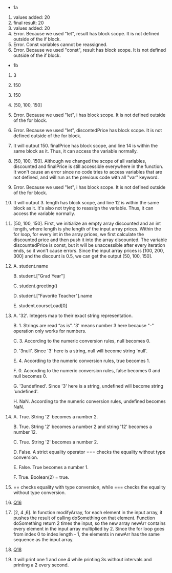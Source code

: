 - 1a
1. values added: 20
2. final result: 20
3. values added: 20
4. Error. Because we used "let", result has block scope. It is not defined outside of the if block.
5. Error. Const variables cannot be reassigned.
6. Error. Because we used "const", result has block scope. It is not defined outside of the if block.
- 1b
1. 3
2. 150
3. 150
4. [50, 100, 150]
5. Error. Because we used "let", i has block scope. It is not defined outside of the for block.
6. Error. Because we used "let", discontedPrice has block scope. It is not defined outside of the for block.
7. It will output 150. finalPrice has block scope, and line 14 is within the same block as it. Thus, it can access the variable normally.
8. [50, 100, 150]. Although we changed the scope of all variables, discounted and finalPrice is still accessible everywhere in the function. It won't cause an error since no code tries to access variables that are not defined, and will run as the previous code with all "var" keyword.
9. Error. Because we used "let", i has block scope. It is not defined outside of the for block.
10. It will output 3. length has block scope, and line 12 is within the same block as it. It's also not trying to reassign the variable. Thus, it can access the variable normally.
11. [50, 100, 150]. First, we initialize an empty array discounted and an int length, where length is yhe length of the input array prices. Within the for loop, for every int in the array prices, we first calculate the discounted price and then push it into the array discounted. The variable discountedPrice is const, but it will be unaccessible after every iteration ends, so it won't cause errors. Since the input array prices is [100, 200, 300] and the discount is 0.5, we can get the output [50, 100, 150].
12. A. student.name

    B. student.["Grad Year"]

    C. student.greeting()

    D. student.["Favorite Teacher"].name

    E. student.courseLoad[0]
13. A. '32'. Integers map to their exact string representation.
    
    B. 1. Strings are read “as is”. '3' means number 3 here because "-" operation only works for numbers.

    C. 3. According to the numeric conversion rules, null becomes 0.

    D. '3null'. Since '3' here is a string, null will become string 'null'.

    E. 4. According to the numeric conversion rules, true becomes 1.

    F. 0. According to the numeric conversion rules, false becomes 0 and null becomes 0.

    G. '3undefined'.  Since '3' here is a string, undefined will become string 'undefined'.

    H. NaN. According to the numeric conversion rules, undefined becomes NaN.
14. A. True. String '2' becomes a number 2.
    
    B. True. String '2' becomes a number 2 and string '12' becomes a number 12.

    C. True. String '2' becomes a number 2.

    D. False. A strict equality operator === checks the equality without type conversion.

    E. False. True becomes a number 1.

    F. True. Boolean(2) = true.
15. == checks equality with type conversion, while === checks the equality without type conversion.
16. [Q16](https://github.com/ycc0571/sp21-cse110-lab4/blob/master/part1/part1b-question16.js)
17. [2, 4 ,6]. In function modifyArray, for each element in the input array, it pushes the result of calling doSomething on that element. Function doSomething return 2 times the input, so the new array newArr contains every element in the input array multiplied by 2. Since the for loop goes from index 0 to index length - 1, the elements in newArr has the same sequence as the input array.
18. [Q18](https://github.com/ycc0571/sp21-cse110-lab4/blob/master/part1/part1b-question18.js)
19. It will print one 1 and one 4 while printing 3s without intervals and printing a 2 every second.
